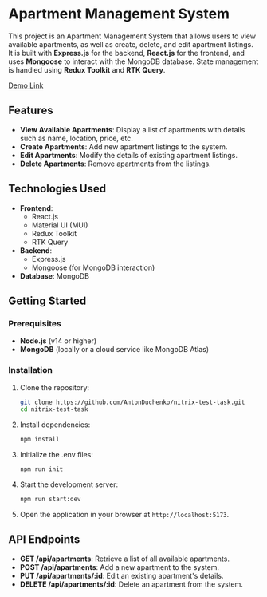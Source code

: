 # Apartment Management System

This project is an Apartment Management System that allows users to view available apartments, as well as create, delete, and edit apartment listings. It is built with **Express.js** for the backend, **React.js** for the frontend, and uses **Mongoose** to interact with the MongoDB database. State management is handled using **Redux Toolkit** and **RTK Query**.

[Demo Link](http://13.60.54.140:5173/)

## Features

- **View Available Apartments**: Display a list of apartments with details such as name, location, price, etc.
- **Create Apartments**: Add new apartment listings to the system.
- **Edit Apartments**: Modify the details of existing apartment listings.
- **Delete Apartments**: Remove apartments from the listings.

## Technologies Used

- **Frontend**:
  - React.js
  - Material UI (MUI)
  - Redux Toolkit
  - RTK Query
- **Backend**:
  - Express.js
  - Mongoose (for MongoDB interaction)
- **Database**: MongoDB

## Getting Started

### Prerequisites

- **Node.js** (v14 or higher)
- **MongoDB** (locally or a cloud service like MongoDB Atlas)

### Installation

1. Clone the repository:

   ```bash
   git clone https://github.com/AntonDuchenko/nitrix-test-task.git
   cd nitrix-test-task
   ```

2. Install dependencies:

   ```bash
   npm install
   ```

3. Initialize the .env files:

   ```bash
   npm run init
   ```

4. Start the development server:

   ```bash
   npm run start:dev
   ```

5. Open the application in your browser at `http://localhost:5173`.

## API Endpoints

- **GET /api/apartments**: Retrieve a list of all available apartments.
- **POST /api/apartments**: Add a new apartment to the system.
- **PUT /api/apartments/:id**: Edit an existing apartment's details.
- **DELETE /api/apartments/:id**: Delete an apartment from the system.
